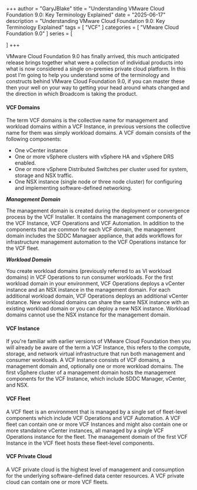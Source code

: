 +++
author = "GaryJBlake"
title = "Understanding VMware Cloud Foundation 9.0: Key Terminology Explained"
date = "2025-06-17"
description = "Understanding VMware Cloud Foundation 9.0: Key Terminology Explained"
tags = [
    "VCF"
]
categories = [
    "VMware Cloud Foundation 9.0"
]
series = [

]
+++

VMware Cloud Foundation 9.0 has finally arrived, this much anticipated release brings together what were a collection of individual products into what is now considered a single on-premies private cloud platform. In this post I'm going to help you understand some of the terminology and constructs behind VMware Cloud Foundation 9.0, if you can master these then your well on your way to getting your head around whats changed and the direction in which Broadcom is taking the product.

#### VCF Domains

The term VCF domains is the collective name for management and workload domains within a VCF Instance, in previous versions the collective name for them was simply workload domains. A VCF domain consists of the following components:

* One vCenter instance
* One or more vSphere clusters with vSphere HA and vSphere DRS enabled.
* One or more vSphere Distributed Switches per cluster used for system, storage and NSX traffic.
* One NSX instance (single node or three node cluster) for configuring and implementing software-defined networking.

***Management Domain***

The management domain is created during the deployment or convergence process by the VCF Installer. It contains the management components of the VCF Instance, VCF Operations and VCF Automation. In addition to the components that are common for each VCF domain, the management domain includes the SDDC Managaer appliance, that adds workflows for infrastructure management automation to the VCF Operations instance for the VCF fleet.

***Workload Domain***

You create workload domains (previously referred to as VI workload domains) in VCF Operations to run consumer workloads. For the first workload domain in your environment, VCF Operations deploys a vCenter instance and an NSX instance in the management domain. For each additional workload domain, VCF Operations deploys an additional vCenter instance. New workload domains can share the same NSX instance with an existing workload domain or you can deploy a new NSX instance. Workload domains cannot use the NSX instance for the management domain.

#### VCF Instance

If you're familiar with earlier versions of VMware Cloud Foundation then you will already be aware of the term a VCF Instance, this refers to the compute, storage, and network virtual infrastructure that run both management and consumer workloads. A VCF Instance consists of VCF domains, a management domain and, optionally one or more workload domains. The first vSphere cluster of a management domain hosts the management components for the VCF Instance, which include SDDC Manager, vCenter, and NSX.

#### VCF Fleet

A VCF fleet is an environment that is managed by a single set of fleet-level components which include VCF Operations and VCF Automation. A VCF fleet can contain one or more VCF Instances and might also contain one or more standalone vCenter instances, all managed by a single VCF Operations instance for the fleet. The management domain of the first VCF Instance in the VCF fleet hosts these fleet-level components.

#### VCF Private Cloud

A VCF private cloud is the highest level of management and consumption for the underlying software-defined data center resources. A VCF private cloud can contain one or more VCF fleets.
